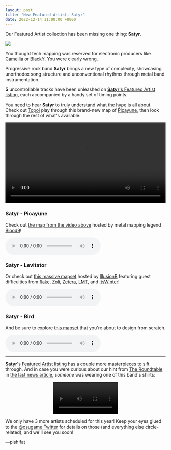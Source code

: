 ```yaml
---
layout: post
title: "New Featured Artist: Satyr"
date: 2022-12-14 11:00:00 +0000
---
```


Our Featured Artist collection has been missing one thing: **Satyr**.

![](https://assets.ppy.sh/artists/328/header.jpg)

You thought tech mapping was reserved for electronic producers like [Camellia](https://osu.ppy.sh/beatmaps/artists/31) or [BlackY](https://osu.ppy.sh/beatmaps/artists/150). You were clearly wrong.

Progressive rock band **Satyr** brings a new type of complexity, showcasing unorthodox song structure and unconventional rhythms through metal band instrumentation.

**5** uncontrollable tracks have been unleashed on [**Satyr**'s Featured Artist listing](https://osu.ppy.sh/beatmaps/artists/328), each accompanied by a handy set of timing points.

You need to hear **Satyr** to truly understand what the hype is all about. Check out [Topoi](https://osu.ppy.sh/users/6157605) play through this brand-new map of [Picayune](https://osu.ppy.sh/beatmapsets/1902228), then look through the rest of what's available:
 
<div align="center">
    <video width="100%" controls>
        <source src="https://assets.ppy.sh/artists/328/release_showcase.mp4" type="video/mp4" preload="none">
    </video>
</div>

### Satyr - Picayune

Check out [the map from the video above](https://osu.ppy.sh/beatmapsets/1902228) hosted by metal mapping legend [Blood9](https://osu.ppy.sh/users/11214999)!

<audio controls>
    <source src="https://assets.ppy.sh/artists/328/Totem/Satyr%20-%20Picayune.mp3" type="audio/mpeg">
</audio>

### Satyr - Levitator

Or check out [this massive mapset](https://osu.ppy.sh/beatmapsets/1520317) hosted by [IllusionB](https://osu.ppy.sh/users/13292488) featuring guest difficulties from [flake](https://osu.ppy.sh/users/7627157), [Zoli](https://osu.ppy.sh/users/7641573), [Zetera](https://osu.ppy.sh/users/587737), [LMT](https://osu.ppy.sh/users/7262798), and [ItsWinter](https://osu.ppy.sh/users/6381153)!

<audio controls>
    <source src="https://assets.ppy.sh/artists/328/Locus/Satyr%20-%20Levitator.mp3" type="audio/mpeg">
</audio>

### Satyr - Bird

And be sure to explore [this mapset](https://assets.ppy.sh/artists/328/Locus/Satyr%20-%20Bird.osz) that you're about to design from scratch.

<audio controls>
    <source src="https://assets.ppy.sh/artists/328/Locus/Satyr%20-%20Bird.mp3" type="audio/mpeg">
</audio>

---

[**Satyr**'s Featured Artist listing](https://osu.ppy.sh/beatmaps/artists/328) has a couple more masterpieces to sift through. And in case you were curious about our hint from [The Roundtable](https://osu.ppy.sh/home/news/2022-07-08-the-roundtable) in [the last news article](https://osu.ppy.sh/home/news/2022-12-10-new-featured-artist-landroot), *someone* was wearing one of this band's shirts:

<div align="center">
    <video width="40%" controls>
        <source src="https://assets.ppy.sh/artists/328/teaser.mp4" type="video/mp4" preload="none">
    </video>
</div>

We only have 3 more artists scheduled for this year! Keep your eyes glued to the [@osugame Twitter](https://twitter.com/osugame) for details on those (and everything else circle-related), and we'll see you soon!

—pishifat
